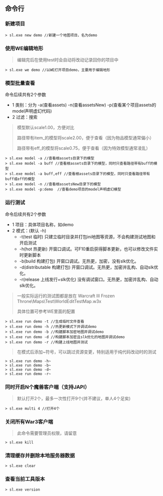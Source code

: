 ## 命令行

### 新建项目

```
> sl.exe new demo //新建一个地图项目，名为demo
```

### 使用WE编辑地形

> 编辑完后在使用test时会自动将改动记录回你的项目中

```
> sl.exe we demo //以WE打开项目demo，主要用于编辑地形
```

### 模型批量查看

命令后续共有2个参数

* 1 类别：分为 -a(查看assets) -n(查看assetsNew) -p(查看某个项目assets的model声明虚幻代码)
* 2 过滤：搜索

> 模型默认scale1.00，方便对比
>
> 路径带有item_的模型将scale2.00，便于查看（因为物品模型通常偏小）
>
> 路径带有eff_的模型将scale0.75，便于查看（因为特效模型通常凌乱）

```
> sl.exe model -a //查看根assets目录下的模型
> sl.exe model -a buff //查看根assets目录下的模型，同时只查看路径带有buff的模型
> sl.exe model -a buff,eff //查看根assets目录下的模型，同时只查看路径带有buff或eff的模型
> sl.exe model -n //查看根assetsNew目录下的模型
> sl.exe model -p:demo  //查看demo项目的model声明虚幻模型
```

### 运行测试

命令后续共有2个参数

* 1 项目：具体项目名称，如demo
* 2 模式：(默认 -h)
    * -t(test 临时) 只建立临时目录并打包ini地图等资源，不会构建测试地图和开启测试
    * -h(hot 热更新) 开窗口调试。可F10重启获得脚本更新，也可以修改文件实时更新脚本
    * -b(build 构建打包) 开窗口调试。无热更，加密，没有slk优化。
    * -d(distributable 构建打包) 开窗口调试。无热更，加密并乱构、自动slk优化。
    * -r(release 上线发行+slk优化) 没有调试窗口。无热更，加密并乱构、自动slk优化。

> 一般实际运行的测试图都是放在 Warcraft III Frozen Throne\Maps\Test\WorldEditTestMap.w3x
>
> 具体位置可参考WE里面的配置

```
> sl.exe run demo -t //生成临时文件查看
> sl.exe run demo -h //热更新模式下并调试demo
> sl.exe run demo -b //构建脚本加密地图并调试demo
> sl.exe run demo -d //构建脚本加密且slk优化的地图并调试demo
> sl.exe run demo -r //构建上线地图并测试
```

> 在模式后添加~符号，可以跳过资源变更，特别适用于纯代码改动时的测试
```
> sl.exe run demo -h~
> sl.exe run demo -b~
> sl.exe run demo -d~
> sl.exe run demo -r~
```

### 同时开启N个魔兽客户端（支持JAPI）

> 默认打开2个，最多一次性打开9个(并不建议，单人4个足矣)

```
> sl.exe multi 4 //打开4个
```

### 关闭所有War3客户端

> 此命令需要管理员权限，请留意

```
> sl.exe kill
```

### 清理缓存并删除本地服务器数据

```
> sl.exe clear
```

### 查看当前工具版本

```
> sl.exe version
```
